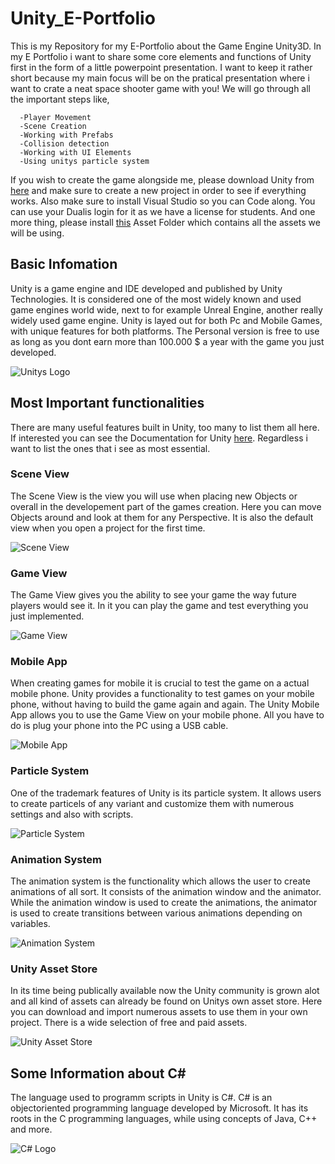 # Unity_E-Portfolio
This is my Repository for my E-Portfolio about the Game Engine Unity3D.
In my E Portfolio i want to share some core elements and functions of Unity first in the form of a little powerpoint
presentation. I want to keep it rather short because my main focus will be on the pratical presentation where i want
to crate a neat space shooter game with you! We will go through all the important steps like,

```
  -Player Movement
  -Scene Creation
  -Working with Prefabs
  -Collision detection
  -Working with UI Elements
  -Using unitys particle system
```

If you wish to create the game alongside me, please download Unity from [here](https://unity3d.com/de/get-unity/download) and make sure to create a new project in order to see if everything works. Also make sure to install Visual Studio so you can Code along. You can use your Dualis login for it as we have a license for students. 
And one more thing, please install [this](https://drive.google.com/file/d/1IRgjBuE2WwECPDflF_0_eODGhWdTguS7/view?usp=sharing) Asset Folder which contains all the assets we will be using.

## Basic Infomation
Unity is a game engine and IDE developed and published by Unity Technologies. It is considered one of the most widely known and used game engines
world wide, next to for example Unreal Engine, another really widely used game engine.
Unity is layed out for both Pc and Mobile Games, with unique features for both platforms.
The Personal version is free to use as long as you dont earn more than 100.000 $ a year with the game you just developed.

![Unitys Logo](https://www.digitalproduction.com/wp-content/uploads/2019/10/Unity-preise.jpg)

## Most Important functionalities
There are many useful features built in Unity, too many to list them all here.
If interested you can see the Documentation for Unity [here](https://docs.unity3d.com/560/Documentation/Manual/UnityManual.html).
Regardless i want to list the ones that i see as most essential.

### Scene View
The Scene View is the view you will use when placing new Objects or overall in the developement part of the games creation. Here you can move Objects around and look at
them for any Perspective. It is also the default view when you open a project for the first time.

![Scene View](https://i.stack.imgur.com/AC6CI.png)

### Game View
The Game View gives you the ability to see your game the way future players would see it. In it you can play the game and test everything you just implemented.

![Game View](https://i.ytimg.com/vi/nG0fXdXylMI/maxresdefault.jpg)

### Mobile App
When creating games for mobile it is crucial to test the game on a actual mobile phone. Unity provides a functionality to test games on your mobile phone,
without having to build the game again and again. The Unity Mobile App allows you to use the Game View on your mobile phone. All you have to do is plug your phone into the PC using a USB cable.

![Mobile App](https://makaka.org/wp-content/uploads/2019/08/unity-remote-mobile-testing.jpg)

### Particle System
One of the trademark features of Unity is its particle system. It allows users to create particels of any variant and customize them with numerous
settings and also with scripts.

![Particle System](https://connect-prd-cdn.unity.com/20210212/learn/images/35e9f5c3-3959-4800-9f88-9127fa9446d1_image2.png)

### Animation System
The animation system is the functionality which allows the user to create animations of all sort. It consists of the animation window and the animator.
While the animation window is used to create the animations, the animator is used to create transitions between various animations depending
on variables.

![Animation System](https://docs.unity3d.com/460/Documentation/uploads/Main/MecanimShowcase.png)

### Unity Asset Store
In its time being publically available now the Unity community is grown alot and all kind of assets can already be found on Unitys own asset store.
Here you can download and import numerous assets to use them in your own project. There is a wide selection of free and paid assets.

![Unity Asset Store](https://unity3d.com/profiles/unity3d/themes/unity/images/eloqua/article/unity-asset-store-website.jpg)


## Some Information about C#
The language used to programm scripts in Unity is C#.
C# is an objectoriented programming language developed by Microsoft.
It has its roots in the C programming languages, while using concepts of Java, C++ and more.

![C# Logo](http://damien.dennehy.me/wp-content/uploads/2010/05/C_Sharp_logo1.svg)

